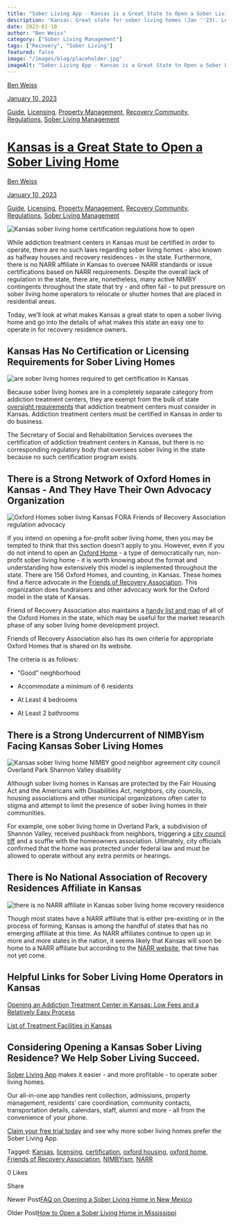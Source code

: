 ```yaml
---
title: "Sober Living App - Kansas is a Great State to Open a Sober Living Home"
description: 'Kansas: Great state for sober living homes (Jan ''23). Learn why: explores high demand, lack of required state certification & market potential.'
date: 2023-01-10
author: "Ben Weiss"
category: ["Sober Living Management"]
tags: ["Recovery", "Sober Living"]
featured: false
image: "/images/blog/placeholder.jpg"
imageAlt: "Sober Living App - Kansas is a Great State to Open a Sober Living Home"
---
```


[Ben Weiss](../../../../sober-living-app-blog%EF%B9%96author=5a811b27db7926c296af1851.html)

[January 10, 2023](kansas-is-a-great-state-to-open-a-sober-living-home.html)

[Guide](../../../category/Guide.html), [Licensing](../../../category/Licensing.html), [Property Management](../../../category/Property+Management.html), [Recovery Community](../../../category/Recovery+Community.html), [Regulations](../../../category/Regulations.html), [Sober Living Management](../../../category/Sober+Living+Management.html)

#  [Kansas is a Great State to Open a Sober Living Home](kansas-is-a-great-state-to-open-a-sober-living-home.html)

[Ben Weiss](../../../../sober-living-app-blog%EF%B9%96author=5a811b27db7926c296af1851.html)

[January 10, 2023](kansas-is-a-great-state-to-open-a-sober-living-home.html)

[Guide](../../../category/Guide.html), [Licensing](../../../category/Licensing.html), [Property Management](../../../category/Property+Management.html), [Recovery Community](../../../category/Recovery+Community.html), [Regulations](../../../category/Regulations.html), [Sober Living Management](../../../category/Sober+Living+Management.html)

![Kansas sober living home certification regulations how to open](/images/blog/kansas-is-a-great-state-to-open-a-sober-living-home/Screen_Shot_2023-01-03_at_5.16.55_PM.png)

While addiction treatment centers in Kansas must be certified in order to operate, there are no such laws regarding sober living homes - also known as halfway houses and recovery residences - in the state. Furthermore, there is no NARR affiliate in Kansas to oversee NARR standards or issue certifications based on NARR requirements. Despite the overall lack of regulation in the state, there are, nonetheless, many active NIMBY contingents throughout the state that try - and often fail - to put pressure on sober living home operators to relocate or shutter homes that are placed in residential areas. 

Today, we’ll look at what makes Kansas a great state to open a sober living home and go into the details of what makes this state an easy one to operate in for recovery residence owners. 

## Kansas Has No Certification or Licensing Requirements for Sober Living Homes 

![are sober living homes required to get certification in Kansas](/images/blog/kansas-is-a-great-state-to-open-a-sober-living-home/Screen_Shot_2023-01-03_at_5.17.10_PM.png)

Because sober living homes are in a completely separate category from addiction treatment centers, they are exempt from the bulk of state [oversight requirements](https://kdads.ks.gov/docs/librariesprovider17/survey-certification-and-credentialing-commission/behavioral-health-licensing/sud-facilities/standards.pdf?sfvrsn=51439ee_2) that addiction treatment centers must consider in Kansas. Addiction treatment centers must be certified in Kansas in order to do business. 

The Secretary of Social and Rehabilitation Services oversees the certification of addiction treatment centers in Kansas, but there is no corresponding regulatory body that oversees sober living in the state because no such certification program exists.   

## There is a Strong Network of Oxford Homes in Kansas - And They Have Their Own Advocacy Organization 

![Oxford Homes sober living Kansas FORA Friends of Recovery Association regulation advocacy](/images/blog/kansas-is-a-great-state-to-open-a-sober-living-home/Screen_Shot_2023-01-03_at_6.09.41_PM.png)

If you intend on opening a for-profit sober living home, then you may be tempted to think that this section doesn’t apply to you. However, even if you do not intend to open an [Oxford Home](https://oxfordhouse.org/) \- a type of democratically run, non-profit sober living home - it is worth knowing about the format and understanding how extensively this model is implemented throughout the state. There are 156 Oxford Homes, and counting, in Kansas. These homes find a fierce advocate in the [Friends of Recovery Association](https://www.friendsofrecovery.com/). This organization does fundraisers and other advocacy work for the Oxford model in the state of Kansas. 

Friend of Recovery Association also maintains a [handy list and map](https://www.friendsofrecovery.com/oxford_houses) of all of the Oxford Homes in the state, which may be useful for the market research phase of any sober living home development project. 

Friends of Recovery Association also has its own criteria for appropriate Oxford Homes that is shared on its website. 

The criteria is as follows: 

  * “Good” neighborhood 

  * Accommodate a minimum of 6 residents 

  * At Least 4 bedrooms 

  * At Least 2 bathrooms 

## There is a Strong Undercurrent of NIMBYism Facing Kansas Sober Living Homes 

![Kansas sober living home NIMBY good neighbor agreement city council Overland Park Shannon Valley disability](/images/blog/kansas-is-a-great-state-to-open-a-sober-living-home/Screen_Shot_2023-01-03_at_5.24.52_PM.png)

Although sober living homes in Kansas are protected by the Fair Housing Act and the Americans with Disabilities Act, neighbors, city councils, housing associations and other municipal organizations often cater to stigma and attempt to limit the presence of sober living homes in their communities. 

For example, one sober living home in Overland Park, a subdivision of Shannon Valley, received pushback from neighbors, triggering a [city council tiff](https://shawneemissionpost.com/2022/01/12/shannon-valley-sober-living-facility-139509/) and a scuffle with the homeowners association. Ultimately, city officials confirmed that the home was protected under federal law and must be allowed to operate without any extra permits or hearings. 

## There is No National Association of Recovery Residences Affiliate in Kansas

![there is no NARR affiliate in Kansas sober living home recovery residence](/images/blog/kansas-is-a-great-state-to-open-a-sober-living-home/Screen_Shot_2023-01-03_at_6.10.16_PM.png)

Though most states have a NARR affiliate that is either pre-existing or in the process of forming, Kansas is among the handful of states that has no emerging affiliate at this time. As NARR affiliates continue to open up in more and more states in the nation, it seems likely that Kansas will soon be home to a NARR affiliate but according to the [NARR website](https://narronline.org/?location=mo), that time has not yet come. 

## Helpful Links for Sober Living Home Operators in Kansas

[Opening an Addiction Treatment Center in Kansas: Low Fees and a Relatively Easy Process ](https://behavehealth.com/blog/2022/3/15/opening-an-addiction-treatment-center-in-kansas-low-fees-and-a-relatively-easy-processnbsp)

[List of Treatment Facilities in Kansas](https://bridge.behavehealth.com/rehabs/kansas)

## Considering Opening a Kansas Sober Living Residence? We Help Sober Living Succeed. 

[Sober Living App](../../../../index.html) makes it easier - and more profitable - to operate sober living homes. 

Our all-in-one app handles rent collection, admissions, property management, residents’ care coordination, community contacts, transportation details, calendars, staff, alumni and more - all from the convenience of your phone.  

[Claim your free trial today](https://behavehealth.com/get-started) and see why more sober living homes prefer the Sober Living App.

Tagged: [Kansas](../../../tag/Kansas.html), [licensing](https://soberlivingapp.com/sober-living-app-blog/tag/licensing), [certification](../../../tag/certification.html), [oxford housing](https://soberlivingapp.com/sober-living-app-blog/tag/oxford+housing), [oxford home](https://soberlivingapp.com/sober-living-app-blog/tag/oxford+home), [Friends of Recovery Association](https://soberlivingapp.com/sober-living-app-blog/tag/Friends+of+Recovery+Association), [NIMBYism](../../../tag/NIMBYism.html), [NARR](../../../tag/NARR.html)

0 Likes

Share

Newer Post[FAQ on Opening a Sober Living Home in New Mexico ](https://soberlivingapp.com/sober-living-app-blog/2023/1/12/faq-on-opening-a-sober-living-home-in-new-mexiconbsp)

Older Post[How to Open a Sober Living Home in Mississippi](https://soberlivingapp.com/sober-living-app-blog/2023/1/9/how-to-open-a-sober-living-home-in-mississippi)